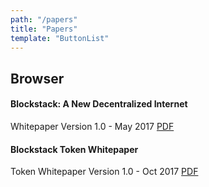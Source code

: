 ```yaml
---
path: "/papers"
title: "Papers"
template: "ButtonList"
---
```


## Browser

#### Blockstack: A New Decentralized Internet
Whitepaper Version 1.0 - May 2017
<a href="https://blockstack.org/whitepaper.pdf" target="_blank" class="button">PDF</a>

#### Blockstack Token Whitepaper
Token Whitepaper Version 1.0 - Oct 2017
<a href="https://blockstack.org/tokenpaper.pdf" target="_blank" class="button">PDF</a>